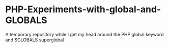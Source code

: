 # PHP-Experiments-with-global-and-GLOBALS
A temporary repository while I get my head around the PHP global keyword and $GLOBALS superglobal
